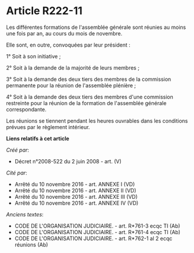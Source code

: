 # Article R222-11

Les différentes formations de l'assemblée générale sont réunies au moins une fois par an, au cours du mois de novembre.

Elle sont, en outre, convoquées par leur président :

1° Soit à son initiative ;

2° Soit à la demande de la majorité de leurs membres ;

3° Soit à la demande des deux tiers des membres de la commission permanente pour la réunion de l'assemblée plénière ;

4° Soit à la demande des deux tiers des membres d'une commission restreinte pour la réunion de la formation de l'assemblée
générale correspondante.

Les réunions se tiennent pendant les heures ouvrables dans les conditions prévues par le règlement intérieur.

**Liens relatifs à cet article**

_Créé par_:

  - Décret n°2008-522 du 2 juin 2008 - art. (V)

_Cité par_:

  - Arrêté du 10 novembre 2016 - art. ANNEXE I (VD)
  - Arrêté du 10 novembre 2016 - art. ANNEXE II (VD)
  - Arrêté du 10 novembre 2016 - art. ANNEXE III (VD)
  - Arrêté du 10 novembre 2016 - art. ANNEXE IV (VD)

_Anciens textes_:

  - CODE DE L'ORGANISATION JUDICIAIRE. - art. R*761-3 ecqc TI  (Ab)
  - CODE DE L'ORGANISATION JUDICIAIRE. - art. R*761-4 ecqc TI (Ab)
  - CODE DE L'ORGANISATION JUDICIAIRE. - art. R*762-1 al 2 ecqc réunions (Ab)
